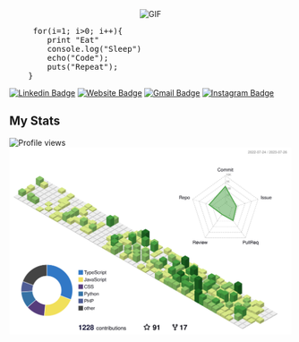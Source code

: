 
<div style="display:flex"><img style="margin:auto" alt="GIF" src="https://c.tenor.com/41I-iMyClCgAAAAd/programmer-programming.gif" /></div>
<pre>
     for(i=1; i>0; i++){
        print "Eat"
        console.log("Sleep")
        echo("Code");
        puts("Repeat");
    }
</pre>

[![Linkedin Badge](https://img.shields.io/badge/-RishabhLinkedIn-blue?style=flat&logo=Linkedin&logoColor=white&link=https://www.linkedin.com/in/rishabhh-singh/)](https://www.linkedin.com/in/rishabhh-singh/)
[![Website Badge](https://img.shields.io/badge/-RishabhWeb-47CCCC?style=flat&logo=Google-Chrome&logoColor=white&link=http://rishabhsingh-dev.me/)](http://geeekgod.in/)
[![Gmail Badge](https://img.shields.io/badge/-ris8645208-c14438?style=flat&logo=Gmail&logoColor=white&link=mailto:rishabh@geeekgod.in)](mailto:rishabh@geeekgod.in)
[![Instagram Badge](https://img.shields.io/badge/-@thefrontendrish-purple?style=flat&logo=instagram&logoColor=white&link=https://www.instagram.com/thefrontendrish/)](https://www.instagram.com/thefrontendrish/)

## My Stats ##
![Profile views](https://gpvc.arturio.dev/thisisrishabh22)
![thisisrishabh22 stats](./profile-3d-contrib/profile-green-animate.svg)
